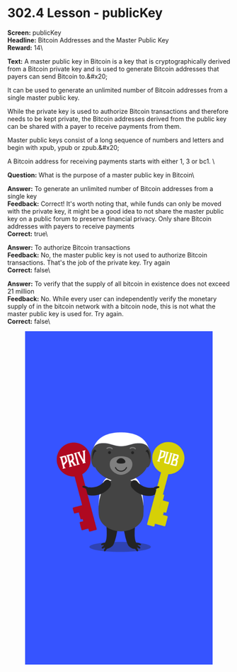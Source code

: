 # 302.4 Lesson - publicKey

**Screen:** publicKey\
**Headline:** Bitcoin Addresses and the Master Public Key\
**Reward:** 14\

**Text:** A master public key in Bitcoin is a key that is cryptographically derived from a Bitcoin private key and is used to generate Bitcoin addresses that payers can send Bitcoin to.&amp;#x20;

It can be used to generate an unlimited number of Bitcoin addresses from a single master public key.

While the private key is used to authorize Bitcoin transactions and therefore needs to be kept private, the Bitcoin addresses derived from the public key can be shared with a payer to receive payments from them.

Master public keys consist of a long sequence of numbers and letters and begin with xpub, ypub or zpub.&amp;#x20;

A Bitcoin address for receiving payments starts with either 1, 3 or bc1.
\

**Question:** What is the purpose of a master public key in Bitcoin\

**Answer:** To generate an unlimited number of Bitcoin addresses from a single key\
**Feedback:** Correct! It&#x27;s worth noting that, while funds can only be moved with the private key, it might be a good idea to not share the master public key on a public forum to preserve financial privacy. Only share Bitcoin addresses with payers to receive payments\
**Correct:** true\

**Answer:** To authorize Bitcoin transactions\
**Feedback:** No, the master public key is not used to authorize Bitcoin transactions. That&#x27;s the job of the private key. Try again\
**Correct:** false\

**Answer:** To verify that the supply of all bitcoin in existence does not exceed 21 million\
**Feedback:** No. While every user can independently verify the monetary supply of in the bitcoin network with a bitcoin node, this is not what the master public key is used for. Try again.\
**Correct:** false\


<figure><img src="../.gitbook/assets/302-04.png" alt=""><figcaption></figcaption></figure>

